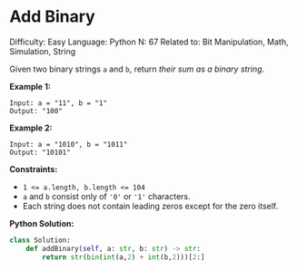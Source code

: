 # Add Binary

Difficulty: Easy
Language: Python
N: 67
Related to: Bit Manipulation, Math, Simulation, String

Given two binary strings `a` and `b`, return *their sum as a binary string*.

**Example 1:**

```
Input: a = "11", b = "1"
Output: "100"

```

**Example 2:**

```
Input: a = "1010", b = "1011"
Output: "10101"

```

**Constraints:**

- `1 <= a.length, b.length <= 104`
- `a` and `b` consist only of `'0'` or `'1'` characters.
- Each string does not contain leading zeros except for the zero itself.

**Python Solution:**

```python
class Solution:
    def addBinary(self, a: str, b: str) -> str:
        return str(bin(int(a,2) + int(b,2)))[2:]
```